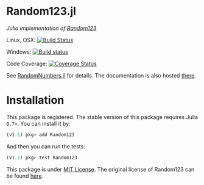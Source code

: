 # Random123.jl
*Julia implementation of [Random123](https://www.deshawresearch.com/resources_random123.html)*

Linux, OSX:
[![Build Status](https://travis-ci.org/sunoru/Random123.jl.svg?branch=master)](https://travis-ci.org/sunoru/Random123.jl)

Windows:
[![Build status](https://ci.appveyor.com/api/projects/status/ul2vvb97cnoabecc?svg=true)](https://ci.appveyor.com/project/sunoru/random123-jl)

Code Coverage:
[![Coverage Status](https://coveralls.io/repos/github/sunoru/Random123.jl/badge.svg?branch=master)](https://coveralls.io/github/sunoru/Random123.jl?branch=master)

See [RandomNumbers.jl](https://github.com/sunoru/RandomNumbers.jl) for details. The documentation is also
hosted [there](http://sunoru.github.io/RandomNumbers.jl/stable/man/random123/).

# Installation

This package is registered. The stable version of this package requires Julia `0.7+`. You can install it by:
```julia
(v1.1) pkg> add Random123
```
And then you can run the tests:
```julia
(v1.1) pkg> test Random123
```

This package is under [MIT License](./LICENSE.md). The original license of Random123 can be found
[here](./ORIGINAL_LICENSE).
